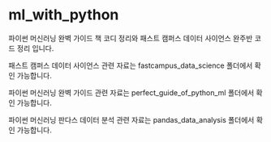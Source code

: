 # ml_with_python
파이썬 머신러닝 완벽 가이드 책 코디 정리와 패스트 캠퍼스 데이터 사이언스 완주반 코드 정리 입니다.

패스트 캠퍼스 데이터 사이언스 관련 자료는 fastcampus_data_science 폴더에서 확인 가능합니다.

파이썬 머신러닝 완벽 가이드 관련 자료는 perfect_guide_of_python_ml 폴더에서 확인 가능합니다.

파이썬 머신러닝 판다스 데이터 분석 관련 자료는  pandas_data_analysis 폴더에서 확인 가능합니다.
